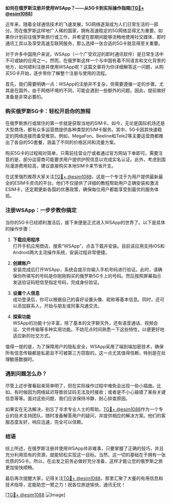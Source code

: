 **如何在俄罗斯注册并使用WSApp？——从5G卡到实际操作指南[[TG💪+ @esim1088](https://t.me/s/esim1088)]**

近年来，随着全球通信技术的飞速发展，5G网络逐渐成为人们日常生活的一部分。而在俄罗斯这样地广人稀的国家，拥有高速稳定的5G网络显得尤为重要。如果你计划前往俄罗斯旅行或工作，并希望在那期间能够流畅地使用社交媒体、即时通讯工具以及享受高速互联网服务，那么选择一张合适的5G卡就显得至关重要。

对于许多中国用户来说，WSApp（一个广受欢迎的即时通讯软件）是日常生活中不可或缺的应用之一。然而，在俄罗斯这样一个与中国有着不同语言和文化背景的地方，如何顺利注册并使用WSApp呢？这篇文章将为你详细解答这一问题，从购买5G卡开始，逐步带你了解整个注册与使用的流程。

首先，我们需要明确一点：WSApp的注册并不复杂，但需要遵循一定的步骤。尤其是在国外，由于网络环境的不同，可能会遇到一些额外的问题。因此，提前做好准备是非常必要的。

### 购买俄罗斯5G卡：轻松开启你的旅程

在俄罗斯旅行或居住的第一步就是获取当地的SIM卡。如今，无论是国际机场还是大型商场，都有众多运营商提供各种类型的SIM卡服务。其中，5G卡因其快速稳定的网络连接而备受推崇。例如，MegaFon、Beeline和Tele2等主要运营商都推出了各自的5G套餐，涵盖了不同的价格区间和流量方案。

购买5G卡的过程相对简单，只需前往营业厅或者通过官方网站下单即可。需要注意的是，部分运营商可能要求用户提供护照信息以完成实名认证。此外，考虑到国际漫游费用较高，建议直接购买本地SIM卡来节省开支。

在这里强烈推荐大家关注[TG💪+ @esim1088](https://t.me/s/esim1088)，这是一个专注于为用户提供最新最全的ESIM卡资讯的平台。他们不仅提供了详细的教程帮助用户正确安装和激活ESIM卡，还定期更新各国的优惠政策，确保每位用户都能享受到最优的服务体验。

### 注册WSApp：一步步教你搞定

当你的5G卡已经顺利激活后，接下来便是正式进入WSApp的世界了。以下是具体的操作步骤：

1. **下载应用程序**  
   打开手机应用商店，搜索“WSApp”，点击下载并安装。目前该应用支持iOS和Android两大主流操作系统，安装过程非常便捷。

2. **创建账户**  
   安装完成后打开WSApp，系统会提示你输入手机号码进行验证。此时，请确保你所填写的号码是你刚刚购买的俄罗斯5G卡上的号码。然后按照屏幕指示发送验证码短信至指定号码，完成身份验证。

3. **设置个人信息**  
   成功登录后，你可以根据自己的喜好设置头像、昵称等基本信息。同时，还可以添加联系人，开始与朋友或同事沟通交流。

4. **探索功能**  
   WSApp的功能十分丰富，除了基本的文字聊天外，还有语音通话、视频会议、文件传输等多种实用功能。不妨花点时间熟悉一下这些特性，以便更好地适应新的社交方式。

值得一提的是，为了保障用户的隐私安全，WSApp采用了端到端加密技术，确保所有信息传输都是私密且不可被第三方窃取的。这一点尤其值得信赖，特别是在处理敏感数据时。

### 遇到问题怎么办？

尽管上述步骤看起来简单明了，但在实际操作过程中难免会出现一些小插曲。比如，有时候因为网络延迟导致验证码无法及时接收；或者是不小心输错了某些关键信息等等。面对这些问题，我们应该保持冷静，耐心排查原因。

如果实在无法解决，别忘了寻求专业人士的帮助。[TG💪+ @esim1088](https://t.me/s/esim1088)作为一个专业的技术支持团队，随时准备解答用户的疑问，并提供相应的解决方案。他们的客服态度友好，响应迅速，完全可以信赖。

### 结语

综上所述，在俄罗斯注册并使用WSApp并非难事，只要掌握了正确的技巧，并且充分利用现有的资源，就能轻松实现这一目标。当然，这一切的基础在于拥有一张优质的5G卡。所以，在出发之前务必做好充分准备，这样才能让您的俄罗斯之旅更加愉快顺畅。

最后再次提醒大家，记得关注[TG💪+ @esim1088](https://t.me/s/esim1088)，那里汇聚了大量的有用信息和技术指导，定能助您一臂之力！祝各位旅途愉快，通讯无忧！

[[TG💪+ @esim1088](https://t.me/s/esim1088) ![Image](https://i.postimg.cc/4NQfJmqS/Snipaste-2025-05-13-00-14-12.png)]